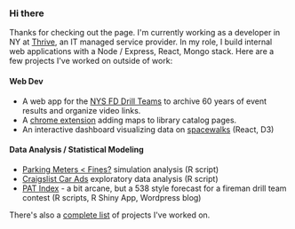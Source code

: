 ### Hi there

Thanks for checking out the page.  I'm currently working as a developer in NY at [Thrive](https://thrivenextgen.com/), an IT managed service provider.  In my role, I build internal web applications with a Node / Express, React, Mongo stack.  Here are a few projects I've worked on outside of work: 

#### Web Dev

* A web app for the [NYS FD Drill Teams](https://nysfddt.com/) to archive 60 years of event results and organize video links.
* A [chrome extension](http://catalogmaps631.com) adding maps to library catalog pages.  
* An interactive dashboard visualizing data on [spacewalks](https://d-murphy.github.io/spacewalk-dashboard/)  (React, D3)

#### Data Analysis / Statistical Modeling

* [Parking Meters < Fines?](https://www.kaggle.com/code/murphydan/how-often-should-you-pay-the-parking-meter/notebook) simulation analysis (R script)
* [Craigslist Car Ads](https://www.kaggle.com/code/murphydan/craigslist-cars-eda/report) exploratory data analysis (R script)
* [PAT Index](https://patindex.wordpress.com/) - a bit arcane, but a 538 style forecast for a fireman drill team contest (R scripts, R Shiny App, Wordpress blog)

There's also a [complete list](https://github.com/d-murphy/d-murphy/blob/main/completeProjectList.md) of projects I've worked on.  
